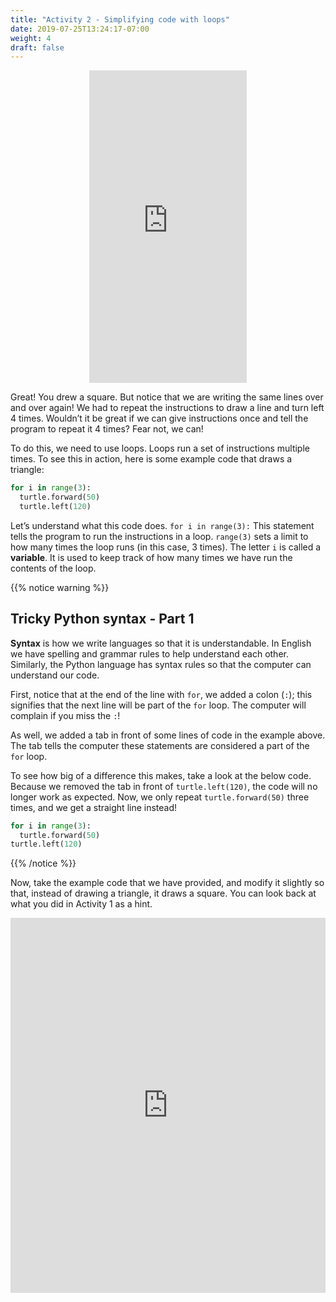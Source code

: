 ```yaml
---
title: "Activity 2 - Simplifying code with loops"
date: 2019-07-25T13:24:17-07:00
weight: 4
draft: false
---
```


<p style="text-align: center;"><iframe width="50%" height="500px" src="https://www.youtube.com/embed/kGhMGdqqV-w" frameborder="0" allow="accelerometer; autoplay; clipboard-write; encrypted-media; gyroscope; picture-in-picture" allowfullscreen></iframe></p>

Great! You drew a square. But notice that we are writing the same lines over and over again! We had to repeat the instructions to draw a line and turn left 4 times. Wouldn’t it be great if we can give instructions once and tell the program to repeat it 4 times? Fear not, we can!

To do this, we need to use loops. Loops run a set of instructions multiple times. To see this in action, here is some example code that draws a triangle:

``` python
for i in range(3):
  turtle.forward(50)
  turtle.left(120)
```

Let’s understand what this code does. `for i in range(3):` This statement tells the program to run the instructions in a loop. `range(3)` sets a limit to how many times the loop runs (in this case, 3 times). The letter `i` is called a **variable**. It is used to keep track of how many times we have run the contents of the loop. 

{{% notice warning %}}

## Tricky Python syntax - Part 1

**Syntax** is how we write languages so that it is understandable. In English we have spelling and grammar rules to help understand each other. Similarly, the Python language has syntax rules so that the computer can understand our code.

First, notice that at the end of the line with `for`, we added a colon (`:`); this signifies that the next line will be part of the `for` loop. The computer will complain if you miss the `:`!

As well, we added a tab in front of some lines of code in the example above. The tab tells the computer these statements are considered a part of the `for` loop. 

To see how big of a difference this makes, take a look at the below code. Because we removed the tab in front of `turtle.left(120)`, the code will no longer work as expected. Now, we only repeat `turtle.forward(50)` three times, and we get a straight line instead!

``` python
for i in range(3):
  turtle.forward(50)
turtle.left(120)
```

{{% /notice %}}

Now, take the example code that we have provided, and modify it slightly so that, instead of drawing a triangle, it draws a square. You can look back at what you did in Activity 1 as a hint. 

<iframe src="https://trinket.io/embed/python/892913b49a" width="100%" height="600" frameborder="0" marginwidth="0" marginheight="0" allowfullscreen></iframe>